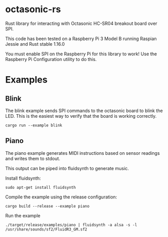 # octasonic-rs

Rust library for interacting with Octasonic HC-SR04 breakout board over SPI.

This code has been tested on a Raspberry Pi 3 Model B running Raspian Jessie and Rust stable 1.16.0

You must enable SPI on the Raspberry Pi for this library to work! Use the Raspberry Pi Configuration utility to do this.

# Examples

## Blink

The blink example sends SPI commands to the octasonic board to blink the LED. This is the easiest way to verify that the board is working correctly.

```
cargo run --example blink
```

## Piano

The piano example generates MIDI instructions based on sensor readings and writes them to stdout.

This output can be piped into fluidsynth to generate music.

Install fluidsynth:

```
sudo apt-get install fluidsynth
```

Compile the example using the release configuration:

```
cargo build --release --example piano
```

Run the example

```
./target/release/examples/piano | fluidsynth -a alsa -s -l /usr/share/sounds/sf2/FluidR3_GM.sf2
```

